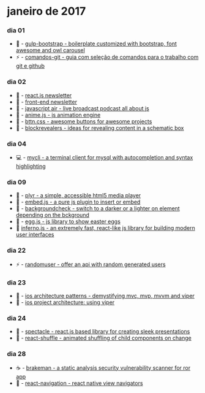 # janeiro de 2017

### dia 01
- :beers: - [gulp-bootstrap - boilerplate customized with bootstrap, font awesome and owl carousel](https://github.com/theandersonn/gulp-bootstrap)
- :zap: - [comandos-git - guia com seleção de comandos para o trabalho com git e github](https://github.com/theandersonn/comandos-git)

### dia 02
- :beers: - [react.js newsletter](http://reactjsnewsletter.com/)
- :beers: - [front-end newsletter](http://frontendnewsletter.com/)
- :beers: - [javascript air - live broadcast podcast all about js](https://javascriptair.com/)
- :beers: - [anime.js - js animation engine](https://github.com/juliangarnier/anime)
- :beers: - [bttn.css - awesome buttons for awesome projects](https://github.com/ganapativs/bttn.css)
- :beers: - [blockrevealers - ideas for revealing content in a schematic box](https://github.com/codrops/BlockRevealers)

### dia 04
- :computer: - [mycli - a terminal client for mysql with autocompletion and syntax highlighting](https://github.com/dbcli/mycli)

### dia 09
- :beers: - [plyr - a simple, accessible html5 media player](https://plyr.io/)
- :beers: - [embed.js - a pure js plugin to insert or embed](http://riteshkr.com/embed.js/)
- :beers: - [backgroundcheck - switch to a darker or a lighter on element depending on the bckground](http://www.kennethcachia.com/background-check/)
- :beers: - [egg.js - js library to show easter eggs](http://thatmikeflynn.com/egg.js/)
- :beers: [inferno.js - an extremely fast, react-like js library for building modern user interfaces](https://github.com/infernojs/inferno)

### dia 22
- :zap: - [randomuser - offer an api with random generated users](https://randomuser.me/)

### dia 23
- :iphone: - [ios architecture patterns - demystifying mvc, mvp, mvvm and viper](https://medium.com/ios-os-x-development/ios-architecture-patterns-ecba4c38de52#.odujlwvnh)
- :iphone: - [ios project architecture: using viper](https://www.ckl.io/blog/ios-project-architecture-using-viper/)

### dia 24
- :beers: - [spectacle - react.js based library for creating sleek presentations](http://formidable.com/open-source/spectacle/)
- :beers: - [react-shuffle - animated shuffling of child components on change](https://github.com/FormidableLabs/react-shuffle)

### dia 28
- :coffee: - [brakeman - a static analysis security vulnerability scanner for ror app](https://github.com/presidentbeef/brakeman)
- :iphone: - [react-navigation - react native view navigators](https://github.com/react-community/react-navigation)
